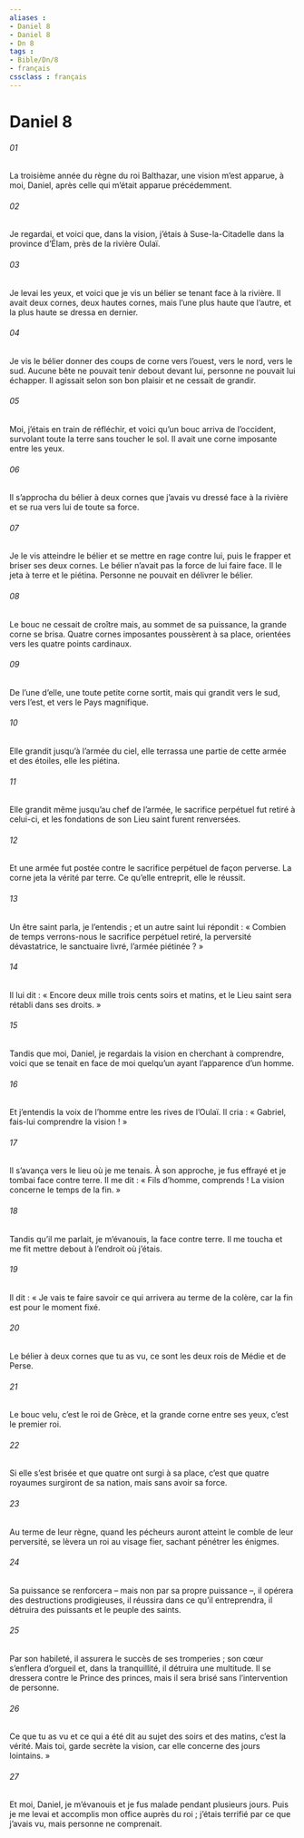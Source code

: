 ```yaml
---
aliases : 
- Daniel 8
- Daniel 8
- Dn 8
tags : 
- Bible/Dn/8
- français
cssclass : français
---
```


# Daniel 8

###### 01
La troisième année du règne du roi Balthazar, une vision m’est apparue, à moi, Daniel, après celle qui m’était apparue précédemment.
###### 02
Je regardai, et voici que, dans la vision, j’étais à Suse-la-Citadelle dans la province d’Élam, près de la rivière Oulaï.
###### 03
Je levai les yeux, et voici que je vis un bélier se tenant face à la rivière. Il avait deux cornes, deux hautes cornes, mais l’une plus haute que l’autre, et la plus haute se dressa en dernier.
###### 04
Je vis le bélier donner des coups de corne vers l’ouest, vers le nord, vers le sud. Aucune bête ne pouvait tenir debout devant lui, personne ne pouvait lui échapper. Il agissait selon son bon plaisir et ne cessait de grandir.
###### 05
Moi, j’étais en train de réfléchir, et voici qu’un bouc arriva de l’occident, survolant toute la terre sans toucher le sol. Il avait une corne imposante entre les yeux.
###### 06
Il s’approcha du bélier à deux cornes que j’avais vu dressé face à la rivière et se rua vers lui de toute sa force.
###### 07
Je le vis atteindre le bélier et se mettre en rage contre lui, puis le frapper et briser ses deux cornes. Le bélier n’avait pas la force de lui faire face. Il le jeta à terre et le piétina. Personne ne pouvait en délivrer le bélier.
###### 08
Le bouc ne cessait de croître mais, au sommet de sa puissance, la grande corne se brisa. Quatre cornes imposantes poussèrent à sa place, orientées vers les quatre points cardinaux.
###### 09
De l’une d’elle, une toute petite corne sortit, mais qui grandit vers le sud, vers l’est, et vers le Pays magnifique.
###### 10
Elle grandit jusqu’à l’armée du ciel, elle terrassa une partie de cette armée et des étoiles, elle les piétina.
###### 11
Elle grandit même jusqu’au chef de l’armée, le sacrifice perpétuel fut retiré à celui-ci, et les fondations de son Lieu saint furent renversées.
###### 12
Et une armée fut postée contre le sacrifice perpétuel de façon perverse. La corne jeta la vérité par terre. Ce qu’elle entreprit, elle le réussit.
###### 13
Un être saint parla, je l’entendis ; et un autre saint lui répondit : « Combien de temps verrons-nous le sacrifice perpétuel retiré, la perversité dévastatrice, le sanctuaire livré, l’armée piétinée ? »
###### 14
Il lui dit : « Encore deux mille trois cents soirs et matins, et le Lieu saint sera rétabli dans ses droits. »
###### 15
Tandis que moi, Daniel, je regardais la vision en cherchant à comprendre, voici que se tenait en face de moi quelqu’un ayant l’apparence d’un homme.
###### 16
Et j’entendis la voix de l’homme entre les rives de l’Oulaï. Il cria : « Gabriel, fais-lui comprendre la vision ! »
###### 17
Il s’avança vers le lieu où je me tenais. À son approche, je fus effrayé et je tombai face contre terre. Il me dit : « Fils d’homme, comprends ! La vision concerne le temps de la fin. »
###### 18
Tandis qu’il me parlait, je m’évanouis, la face contre terre. Il me toucha et me fit mettre debout à l’endroit où j’étais.
###### 19
Il dit : « Je vais te faire savoir ce qui arrivera au terme de la colère, car la fin est pour le moment fixé.
###### 20
Le bélier à deux cornes que tu as vu, ce sont les deux rois de Médie et de Perse.
###### 21
Le bouc velu, c’est le roi de Grèce, et la grande corne entre ses yeux, c’est le premier roi.
###### 22
Si elle s’est brisée et que quatre ont surgi à sa place, c’est que quatre royaumes surgiront de sa nation, mais sans avoir sa force.
###### 23
Au terme de leur règne, quand les pécheurs
auront atteint le comble de leur perversité,
se lèvera un roi au visage fier,
sachant pénétrer les énigmes.
###### 24
Sa puissance se renforcera
– mais non par sa propre puissance –,
il opérera des destructions prodigieuses,
il réussira dans ce qu’il entreprendra,
il détruira des puissants
et le peuple des saints.
###### 25
Par son habileté, il assurera le succès de ses tromperies ;
son cœur s’enflera d’orgueil
et, dans la tranquillité, il détruira une multitude.
Il se dressera contre le Prince des princes,
mais il sera brisé sans l’intervention de personne.
###### 26
Ce que tu as vu et ce qui a été dit
au sujet des soirs et des matins,
c’est la vérité.
Mais toi, garde secrète la vision,
car elle concerne des jours lointains. »
###### 27
Et moi, Daniel, je m’évanouis et je fus malade pendant plusieurs jours. Puis je me levai et accomplis mon office auprès du roi ; j’étais terrifié par ce que j’avais vu, mais personne ne comprenait.
